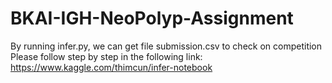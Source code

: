 # BKAI-IGH-NeoPolyp-Assignment
By running infer.py, we can get file submission.csv to check on competition <br>
Please follow step by step in the following link: https://www.kaggle.com/thimcun/infer-notebook

